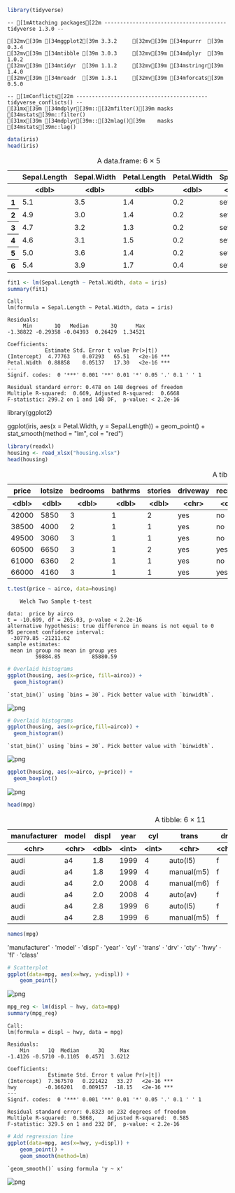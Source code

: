 ```R
library(tidyverse)
```

    -- [1mAttaching packages[22m --------------------------------------- tidyverse 1.3.0 --
    
    [32mv[39m [34mggplot2[39m 3.3.2     [32mv[39m [34mpurrr  [39m 0.3.4
    [32mv[39m [34mtibble [39m 3.0.3     [32mv[39m [34mdplyr  [39m 1.0.2
    [32mv[39m [34mtidyr  [39m 1.1.2     [32mv[39m [34mstringr[39m 1.4.0
    [32mv[39m [34mreadr  [39m 1.3.1     [32mv[39m [34mforcats[39m 0.5.0
    
    -- [1mConflicts[22m ------------------------------------------ tidyverse_conflicts() --
    [31mx[39m [34mdplyr[39m::[32mfilter()[39m masks [34mstats[39m::filter()
    [31mx[39m [34mdplyr[39m::[32mlag()[39m    masks [34mstats[39m::lag()
    



```R
data(iris)
head(iris)
```


<table>
<caption>A data.frame: 6 × 5</caption>
<thead>
	<tr><th></th><th scope=col>Sepal.Length</th><th scope=col>Sepal.Width</th><th scope=col>Petal.Length</th><th scope=col>Petal.Width</th><th scope=col>Species</th></tr>
	<tr><th></th><th scope=col>&lt;dbl&gt;</th><th scope=col>&lt;dbl&gt;</th><th scope=col>&lt;dbl&gt;</th><th scope=col>&lt;dbl&gt;</th><th scope=col>&lt;fct&gt;</th></tr>
</thead>
<tbody>
	<tr><th scope=row>1</th><td>5.1</td><td>3.5</td><td>1.4</td><td>0.2</td><td>setosa</td></tr>
	<tr><th scope=row>2</th><td>4.9</td><td>3.0</td><td>1.4</td><td>0.2</td><td>setosa</td></tr>
	<tr><th scope=row>3</th><td>4.7</td><td>3.2</td><td>1.3</td><td>0.2</td><td>setosa</td></tr>
	<tr><th scope=row>4</th><td>4.6</td><td>3.1</td><td>1.5</td><td>0.2</td><td>setosa</td></tr>
	<tr><th scope=row>5</th><td>5.0</td><td>3.6</td><td>1.4</td><td>0.2</td><td>setosa</td></tr>
	<tr><th scope=row>6</th><td>5.4</td><td>3.9</td><td>1.7</td><td>0.4</td><td>setosa</td></tr>
</tbody>
</table>




```R
fit1 <- lm(Sepal.Length ~ Petal.Width, data = iris)
summary(fit1)
```


    
    Call:
    lm(formula = Sepal.Length ~ Petal.Width, data = iris)
    
    Residuals:
         Min       1Q   Median       3Q      Max 
    -1.38822 -0.29358 -0.04393  0.26429  1.34521 
    
    Coefficients:
                Estimate Std. Error t value Pr(>|t|)    
    (Intercept)  4.77763    0.07293   65.51   <2e-16 ***
    Petal.Width  0.88858    0.05137   17.30   <2e-16 ***
    ---
    Signif. codes:  0 '***' 0.001 '**' 0.01 '*' 0.05 '.' 0.1 ' ' 1
    
    Residual standard error: 0.478 on 148 degrees of freedom
    Multiple R-squared:  0.669,	Adjusted R-squared:  0.6668 
    F-statistic: 299.2 on 1 and 148 DF,  p-value: < 2.2e-16



library(ggplot2)

ggplot(iris, aes(x = Petal.Width, y = Sepal.Length)) + 
  geom_point() +
  stat_smooth(method = "lm", col = "red")


```R
library(readxl)
housing <- read_xlsx("housing.xlsx")
head(housing)
```


<table>
<caption>A tibble: 6 × 13</caption>
<thead>
	<tr><th scope=col>price</th><th scope=col>lotsize</th><th scope=col>bedrooms</th><th scope=col>bathrms</th><th scope=col>stories</th><th scope=col>driveway</th><th scope=col>recroom</th><th scope=col>fullbase</th><th scope=col>gashw</th><th scope=col>airco</th><th scope=col>garagepl</th><th scope=col>prefarea</th><th scope=col>neighborhood</th></tr>
	<tr><th scope=col>&lt;dbl&gt;</th><th scope=col>&lt;dbl&gt;</th><th scope=col>&lt;dbl&gt;</th><th scope=col>&lt;dbl&gt;</th><th scope=col>&lt;dbl&gt;</th><th scope=col>&lt;chr&gt;</th><th scope=col>&lt;chr&gt;</th><th scope=col>&lt;chr&gt;</th><th scope=col>&lt;chr&gt;</th><th scope=col>&lt;chr&gt;</th><th scope=col>&lt;dbl&gt;</th><th scope=col>&lt;chr&gt;</th><th scope=col>&lt;chr&gt;</th></tr>
</thead>
<tbody>
	<tr><td>42000</td><td>5850</td><td>3</td><td>1</td><td>2</td><td>yes</td><td>no </td><td>yes</td><td>no</td><td>no </td><td>1</td><td>no</td><td>Blmngtn</td></tr>
	<tr><td>38500</td><td>4000</td><td>2</td><td>1</td><td>1</td><td>yes</td><td>no </td><td>no </td><td>no</td><td>no </td><td>0</td><td>no</td><td>SawyerW</td></tr>
	<tr><td>49500</td><td>3060</td><td>3</td><td>1</td><td>1</td><td>yes</td><td>no </td><td>no </td><td>no</td><td>no </td><td>0</td><td>no</td><td>SawyerW</td></tr>
	<tr><td>60500</td><td>6650</td><td>3</td><td>1</td><td>2</td><td>yes</td><td>yes</td><td>no </td><td>no</td><td>no </td><td>0</td><td>no</td><td>NWAmes </td></tr>
	<tr><td>61000</td><td>6360</td><td>2</td><td>1</td><td>1</td><td>yes</td><td>no </td><td>no </td><td>no</td><td>no </td><td>0</td><td>no</td><td>Blmngtn</td></tr>
	<tr><td>66000</td><td>4160</td><td>3</td><td>1</td><td>1</td><td>yes</td><td>yes</td><td>yes</td><td>no</td><td>yes</td><td>0</td><td>no</td><td>Gilbert</td></tr>
</tbody>
</table>




```R
t.test(price ~ airco, data=housing)
```


    
    	Welch Two Sample t-test
    
    data:  price by airco
    t = -10.699, df = 265.03, p-value < 2.2e-16
    alternative hypothesis: true difference in means is not equal to 0
    95 percent confidence interval:
     -30779.85 -21211.62
    sample estimates:
     mean in group no mean in group yes 
             59884.85          85880.59 




```R
# Overlaid histograms
ggplot(housing, aes(x=price, fill=airco)) +
  geom_histogram()
```

    `stat_bin()` using `bins = 30`. Pick better value with `binwidth`.
    



![png](output_6_1.png)



```R
# Overlaid histograms
ggplot(housing, aes(x=price,fill=airco)) +
  geom_histogram()
```

    `stat_bin()` using `bins = 30`. Pick better value with `binwidth`.
    



![png](output_7_1.png)



```R
ggplot(housing, aes(x=airco, y=price)) + 
  geom_boxplot()
```


![png](output_8_0.png)



```R
head(mpg)
```


<table>
<caption>A tibble: 6 × 11</caption>
<thead>
	<tr><th scope=col>manufacturer</th><th scope=col>model</th><th scope=col>displ</th><th scope=col>year</th><th scope=col>cyl</th><th scope=col>trans</th><th scope=col>drv</th><th scope=col>cty</th><th scope=col>hwy</th><th scope=col>fl</th><th scope=col>class</th></tr>
	<tr><th scope=col>&lt;chr&gt;</th><th scope=col>&lt;chr&gt;</th><th scope=col>&lt;dbl&gt;</th><th scope=col>&lt;int&gt;</th><th scope=col>&lt;int&gt;</th><th scope=col>&lt;chr&gt;</th><th scope=col>&lt;chr&gt;</th><th scope=col>&lt;int&gt;</th><th scope=col>&lt;int&gt;</th><th scope=col>&lt;chr&gt;</th><th scope=col>&lt;chr&gt;</th></tr>
</thead>
<tbody>
	<tr><td>audi</td><td>a4</td><td>1.8</td><td>1999</td><td>4</td><td>auto(l5)  </td><td>f</td><td>18</td><td>29</td><td>p</td><td>compact</td></tr>
	<tr><td>audi</td><td>a4</td><td>1.8</td><td>1999</td><td>4</td><td>manual(m5)</td><td>f</td><td>21</td><td>29</td><td>p</td><td>compact</td></tr>
	<tr><td>audi</td><td>a4</td><td>2.0</td><td>2008</td><td>4</td><td>manual(m6)</td><td>f</td><td>20</td><td>31</td><td>p</td><td>compact</td></tr>
	<tr><td>audi</td><td>a4</td><td>2.0</td><td>2008</td><td>4</td><td>auto(av)  </td><td>f</td><td>21</td><td>30</td><td>p</td><td>compact</td></tr>
	<tr><td>audi</td><td>a4</td><td>2.8</td><td>1999</td><td>6</td><td>auto(l5)  </td><td>f</td><td>16</td><td>26</td><td>p</td><td>compact</td></tr>
	<tr><td>audi</td><td>a4</td><td>2.8</td><td>1999</td><td>6</td><td>manual(m5)</td><td>f</td><td>18</td><td>26</td><td>p</td><td>compact</td></tr>
</tbody>
</table>




```R
names(mpg)
```


<style>
.list-inline {list-style: none; margin:0; padding: 0}
.list-inline>li {display: inline-block}
.list-inline>li:not(:last-child)::after {content: "\00b7"; padding: 0 .5ex}
</style>
<ol class=list-inline><li>'manufacturer'</li><li>'model'</li><li>'displ'</li><li>'year'</li><li>'cyl'</li><li>'trans'</li><li>'drv'</li><li>'cty'</li><li>'hwy'</li><li>'fl'</li><li>'class'</li></ol>




```R
# Scatterplot
ggplot(data=mpg, aes(x=hwy, y=displ)) +
    geom_point() 
```


![png](output_11_0.png)



```R
mpg_reg <- lm(displ ~ hwy, data=mpg)
summary(mpg_reg)
```


    
    Call:
    lm(formula = displ ~ hwy, data = mpg)
    
    Residuals:
        Min      1Q  Median      3Q     Max 
    -1.4126 -0.5710 -0.1105  0.4571  3.6212 
    
    Coefficients:
                 Estimate Std. Error t value Pr(>|t|)    
    (Intercept)  7.367570   0.221422   33.27   <2e-16 ***
    hwy         -0.166201   0.009157  -18.15   <2e-16 ***
    ---
    Signif. codes:  0 '***' 0.001 '**' 0.01 '*' 0.05 '.' 0.1 ' ' 1
    
    Residual standard error: 0.8323 on 232 degrees of freedom
    Multiple R-squared:  0.5868,	Adjusted R-squared:  0.585 
    F-statistic: 329.5 on 1 and 232 DF,  p-value: < 2.2e-16




```R
# Add regression line
ggplot(data=mpg, aes(x=hwy, y=displ)) +
    geom_point() +    
    geom_smooth(method=lm)   
```

    `geom_smooth()` using formula 'y ~ x'
    



![png](output_13_1.png)



```R

```

